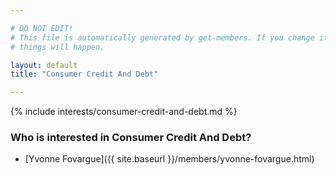 ```yaml
---

# DO NOT EDIT!
# This file is automatically generated by get-members. If you change it, bad
# things will happen.

layout: default
title: "Consumer Credit And Debt"

---
```


{% include interests/consumer-credit-and-debt.md %}

### Who is interested in Consumer Credit And Debt?


* [Yvonne Fovargue]({{ site.baseurl }}/members/yvonne-fovargue.html)
